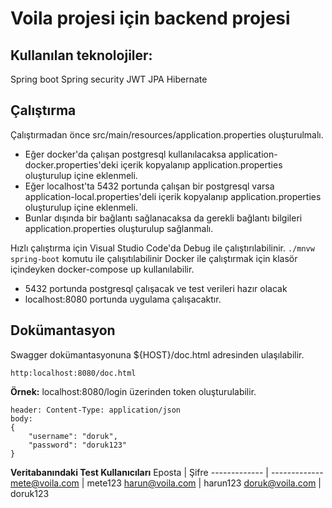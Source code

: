 # Voila projesi için backend projesi

## Kullanılan teknolojiler:
Spring boot
Spring security
JWT
JPA
Hibernate

## Çalıştırma
Çalıştırmadan önce src/main/resources/application.properties oluşturulmalı. 
* Eğer docker'da çalışan postgresql kullanılacaksa application-docker.properties'deki içerik kopyalanıp application.properties oluşturulup içine eklenmeli.
* Eğer localhost'ta 5432 portunda çalışan bir postgresql varsa application-local.properties'deli içerik kopyalanıp application.properties oluşturulup içine eklenmeli.
* Bunlar dışında bir bağlantı sağlanacaksa da gerekli bağlantı bilgileri application.properties oluşturulup sağlanmalı.

Hızlı çalıştırma için Visual Studio Code'da Debug ile çalıştırılabilinir.
`./mnvw spring-boot` komutu ile çalışıtılabilinir
Docker ile çalıştırmak için klasör içindeyken docker-compose up kullanılabilir. 
* 5432 portunda postgresql çalışacak ve test verileri hazır olacak
* localhost:8080 portunda uygulama çalışacaktır. 

## Dokümantasyon
Swagger dokümantasyonuna ${HOST}/doc.html adresinden ulaşılabilir. 
```
http:localhost:8080/doc.html
```

**Örnek:**
localhost:8080/login üzerinden token oluşturulabilir.
```
header: Content-Type: application/json
body:
{
    "username": "doruk",
    "password": "doruk123"
}
```
**Veritabanındaki Test Kullanıcıları**
Eposta  | Şifre
------------- | -------------
mete@voila.com  | mete123
harun@voila.com  | harun123
doruk@voila.com  | doruk123

